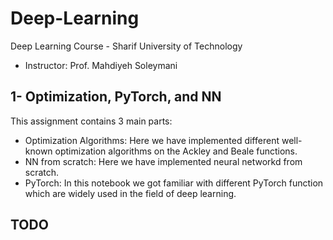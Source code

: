 # Deep-Learning
Deep Learning Course - Sharif University of Technology
- Instructor: Prof. Mahdiyeh Soleymani

## 1- Optimization, PyTorch, and NN
This assignment contains 3 main parts:
- Optimization Algorithms: Here we have implemented different well-known optimization algorithms on the Ackley and Beale functions.
- NN from scratch: Here we have implemented neural networkd from scratch.
- PyTorch: In this notebook we got familiar with different PyTorch function which are widely used in the field of deep learning.

## TODO
